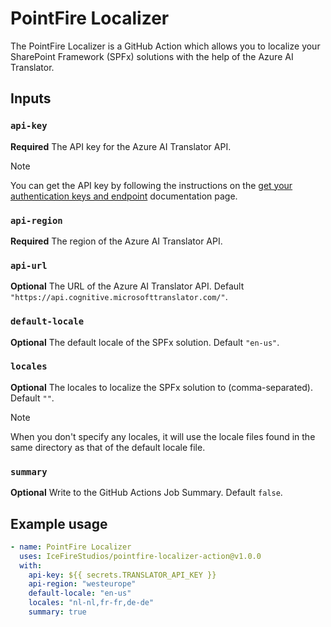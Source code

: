 # PointFire Localizer

The PointFire Localizer is a GitHub Action which allows you to localize your SharePoint Framework (SPFx) solutions with the help of the Azure AI Translator.

## Inputs

### `api-key`

**Required** The API key for the Azure AI Translator API.

> [!NOTE]
> You can get the API key by following the instructions on the
> [get your authentication keys and endpoint](https://learn.microsoft.com/en-us/azure/ai-services/translator/create-translator-resource#get-your-authentication-keys-and-endpoint) documentation page.

### `api-region`

**Required** The region of the Azure AI Translator API.

### `api-url`

**Optional** The URL of the Azure AI Translator API. Default `"https://api.cognitive.microsofttranslator.com/"`.

### `default-locale`

**Optional** The default locale of the SPFx solution. Default `"en-us"`.

### `locales`

**Optional** The locales to localize the SPFx solution to (comma-separated). Default `""`.

> [!NOTE]
> When you don't specify any locales, it will use the locale files found in the same directory as that of the default locale file.

### `summary`

**Optional** Write to the GitHub Actions Job Summary. Default `false`.

## Example usage

```yaml
- name: PointFire Localizer
  uses: IceFireStudios/pointfire-localizer-action@v1.0.0       
  with:
    api-key: ${{ secrets.TRANSLATOR_API_KEY }}
    api-region: "westeurope"
    default-locale: "en-us"
    locales: "nl-nl,fr-fr,de-de"
    summary: true
```
